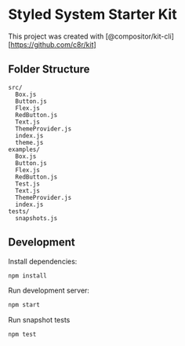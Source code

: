 
# Styled System Starter Kit

This project was created with [@compositor/kit-cli][https://github.com/c8r/kit]

## Folder Structure

```
src/
  Box.js
  Button.js
  Flex.js
  RedButton.js
  Text.js
  ThemeProvider.js
  index.js
  theme.js
examples/
  Box.js
  Button.js
  Flex.js
  RedButton.js
  Test.js
  Text.js
  ThemeProvider.js
  index.js
tests/
  snapshots.js
```

## Development

Install dependencies:

```sh
npm install
```

Run development server:

```sh
npm start
```

Run snapshot tests

```sh
npm test
```

